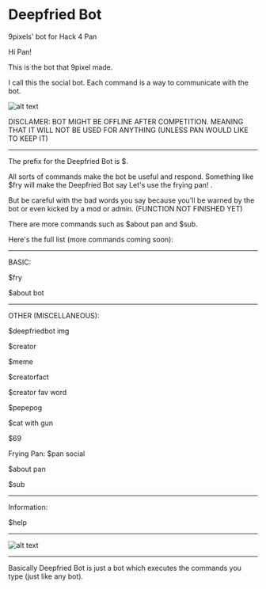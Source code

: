 # Deepfried Bot
9pixels' bot for Hack 4 Pan


Hi Pan!

This is the bot that 9pixel made.

I call this the social bot. Each command is a way to communicate with the bot.

![alt text](https://telegra.ph/file/b71c504374cace025f2a9.png)

DISCLAMER: BOT MIGHT BE OFFLINE AFTER COMPETITION. MEANING THAT IT WILL NOT BE USED FOR ANYTHING (UNLESS PAN WOULD LIKE TO KEEP IT)
_______________________________________________________________________________________________________________________________________________

The prefix for the Deepfried Bot is $.

All sorts of commands make the bot be useful and respond. Something like $fry will make the Deepfried Bot say Let's use the frying pan! .

But be careful with the bad words you say because you'll be warned by the bot or even kicked by a mod or admin. (FUNCTION NOT FINISHED YET)

There are more commands such as $about pan and $sub.

Here's the full list (more commands coming soon):
_________________________________________________________________

BASIC:

$fry

$about bot
_______________________________________

OTHER (MISCELLANEOUS):

$deepfriedbot img

$creator

$meme

$creatorfact

$creator fav word

$pepepog

$cat with gun

$69

Frying Pan: 
$pan social

$about pan

$sub
___________________

Information:

$help
______________________________________________________________________________________________________________

![alt text](https://telegra.ph/file/0a2d4f23028acb0935148.png)
______________________________________________________________________________________________________________

Basically Deepfried Bot is just a bot which executes the commands you type (just like any bot).
